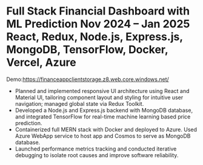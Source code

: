 # Full Stack Financial Dashboard with ML Prediction Nov 2024 – Jan 2025 React, Redux, Node.js, Express.js, MongoDB, TensorFlow, Docker, Vercel, Azure
Demo:https://financeappclientstorage.z8.web.core.windows.net/

- Planned and implemented responsive UI architecture using React and Material UI, tailoring component layout and styling for intuitive user navigation; managed global state via Redux Toolkit.
-  Developed a Node.js and Express.js backend with MongoDB database, and integrated TensorFlow for real-time machine learning based price prediction.
-  Containerized full MERN stack with Docker and deployed to Azure. Used Azure WebApp service to host app and Cosmos to serve as MongoDB database.
-  Launched performance metrics tracking and conducted iterative debugging to isolate root causes and improve software reliability.
